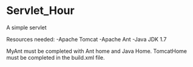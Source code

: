 Servlet_Hour
============

A simple servlet

Resources needed:
-Apache Tomcat
-Apache Ant
-Java JDK 1.7

MyAnt must be completed with Ant home and Java Home.
TomcatHome must be completed in the build.xml file.
